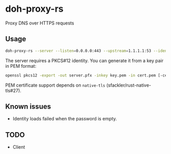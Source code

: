 # doh-proxy-rs

Proxy DNS over HTTPS requests

## Usage

```bash
doh-proxy-rs --server --listen=0.0.0.0:443 --upstream=1.1.1.1:53 --identity=./server.pfx --password=foobar
```

The server requires a PKCS#12 identity. You can generate it from a key pair in PEM format:

```bash
openssl pkcs12 -export -out server.pfx -inkey key.pem -in cert.pem [-certfile chain.pem]
```

PEM certificate support depends on `native-tls` (sfackler/rust-native-tls#27).

## Known issues

- Identity loads failed when the password is empty.

## TODO

- Client
